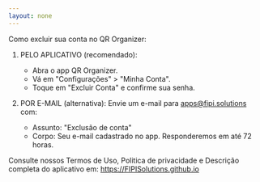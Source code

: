 ```yaml
---
layout: none
---
```


Como excluir sua conta no QR Organizer:

1. PELO APLICATIVO (recomendado):
   - Abra o app QR Organizer.
   - Vá em "Configurações" > "Minha Conta".
   - Toque em "Excluir Conta" e confirme sua senha.

2. POR E-MAIL (alternativa):
   Envie um e-mail para apps@fipi.solutions com:
   - Assunto: "Exclusão de conta"
   - Corpo: Seu e-mail cadastrado no app.
   Responderemos em até 72 horas.


Consulte nossos Termos de Uso, Politica de privacidade e Descrição completa do aplicativo em: https://FIPISolutions.github.io